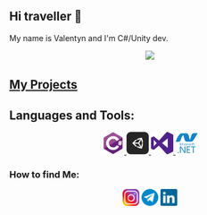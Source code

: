 ## Hi traveller 🌌

My name is Valentyn and I'm C#/Unity dev.

<p align="center">
  <img src="https://github-readme-stats.vercel.app/api?username=VsIG-official&count_private=true&show_icons=true&theme=radical" data-canonical-src="https://github-readme-stats.vercel.app/api?username=VsIG-official&count_private=true&show_icons=true&theme=radical" />
</p>

## [My Projects](https://github.com/VsIG-official?tab=repositories)

## Languages and Tools:
<p align="center"> 
  <a href="https://docs.microsoft.com/en-us/dotnet/csharp/" target="_blank"> <img src="https://raw.githubusercontent.com/devicons/devicon/master/icons/csharp/csharp-original.svg" alt="csharp" width="40" height="40"/> </a>
  <a href="https://unity.com/" target="_blank"> <img src="https://github.com/VsIG-official/Images/blob/master/Unity_3D.png" alt="unity" width="40" height="40"/> </a>
  <a href="https://visualstudio.microsoft.com/" target="_blank"> <img src="https://raw.githubusercontent.com/devicons/devicon/master/icons/visualstudio/visualstudio-plain.svg" alt="visual studio" width="40" height="40"/> </a>
  <a href="https://docs.microsoft.com/en-us/dotnet/" target="_blank"> <img src="https://raw.githubusercontent.com/devicons/devicon/master/icons/dot-net/dot-net-plain-wordmark.svg" alt=".Net" width="40" height="40"/> </a>
</p>

### How to find Me:

<p align="center">
	<a href="https://www.instagram.com/vsig_official/" target="_blank" title="Instagram"><img align="center" src="https://github.com/VsIG-official/VsIG-official/blob/master/Images/Instagram.png" alt="https://www.instagram.com/vsig_official/" height="30" width="30" /></a>
	<a href="https://t.me/VsIG_official" target="_blank" title="Telegram"><img align="center" src="https://github.com/VsIG-official/VsIG-official/blob/master/Images/telegram.png" alt="https://t.me/VsIG_official" height="30" width="30" /></a>
	<a href="https://www.linkedin.com/in/valentyn-dominskyi-34951a1aa/" target="_blank" title="LinkedIn"><img align="center" src="https://github.com/VsIG-official/VsIG-official/blob/master/Images/linkedin.png" alt="https://www.linkedin.com/in/valentyn-dominskyi-34951a1aa/" height="30" width="30" /></a>
</p>

